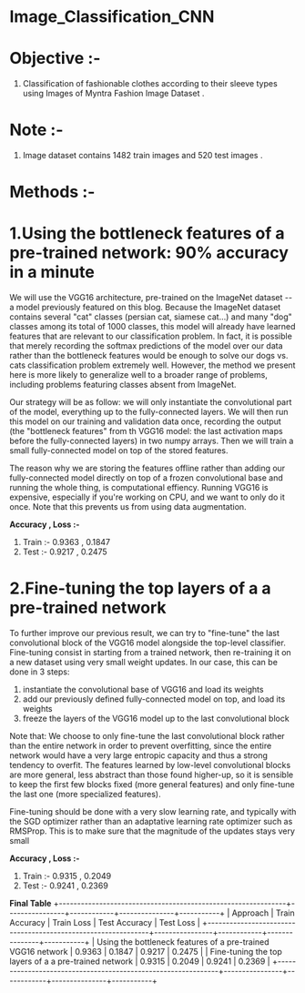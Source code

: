 # Image_Classification_CNN
# Objective :-
  1. Classification of fashionable clothes according to their sleeve types using Images of Myntra Fashion Image Dataset .
# Note :-
  1. Image dataset contains 1482 train images and 520 test images .
# Methods :-
# 1.Using the bottleneck features of a pre-trained network: 90% accuracy in a minute

We will use the VGG16 architecture, pre-trained on the ImageNet dataset --a model previously featured on this blog. Because the ImageNet dataset contains several "cat" classes (persian cat, siamese cat...) and many "dog" classes among its total of 1000 classes, this model will already have learned features that are relevant to our classification problem. In fact, it is possible that merely recording the softmax predictions of the model over our data rather than the bottleneck features would be enough to solve our dogs vs. cats classification problem extremely well. However, the method we present here is more likely to generalize well to a broader range of problems, including problems featuring classes absent from ImageNet.

Our strategy will be as follow: we will only instantiate the convolutional part of the model, everything up to the fully-connected layers. We will then run this model on our training and validation data once, recording the output (the "bottleneck features" from th VGG16 model: the last activation maps before the fully-connected layers) in two numpy arrays. Then we will train a small fully-connected model on top of the stored features.

The reason why we are storing the features offline rather than adding our fully-connected model directly on top of a frozen convolutional base and running the whole thing, is computational effiency. Running VGG16 is expensive, especially if you're working on CPU, and we want to only do it once. Note that this prevents us from using data augmentation.

**Accuracy , Loss :-**
1. Train :- 0.9363 , 0.1847
2. Test :- 0.9217 , 0.2475

# 2.Fine-tuning the top layers of a a pre-trained network

To further improve our previous result, we can try to "fine-tune" the last convolutional block of the VGG16 model alongside the top-level classifier. Fine-tuning consist in starting from a trained network, then re-training it on a new dataset using very small weight updates. In our case, this can be done in 3 steps:
1) instantiate the convolutional base of VGG16 and load its weights 
2) add our previously defined fully-connected model on top, and load its weights 
3) freeze the layers of the VGG16 model up to the last convolutional block

Note that:
We choose to only fine-tune the last convolutional block rather than the entire network in order to prevent overfitting, since the entire network would have a very large entropic capacity and thus a strong tendency to overfit. The features learned by low-level convolutional blocks are more general, less abstract than those found higher-up, so it is sensible to keep the first few blocks fixed (more general features) and only fine-tune the last one (more specialized features). 

Fine-tuning should be done with a very slow learning rate, and typically with the SGD optimizer rather than an adaptative learning rate optimizer such as RMSProp. This is to make sure that the magnitude of the updates stays very small

**Accuracy , Loss :-**
1. Train :- 0.9315 , 0.2049
2. Test :- 0.9241 , 0.2369

**Final Table**
+--------------------------------------------------------------+----------------+------------+---------------+-----------+
|                           Approach                           | Train Accuracy | Train Loss | Test Accuracy | Test Loss |
+--------------------------------------------------------------+----------------+------------+---------------+-----------+
| Using the bottleneck features of a pre-trained VGG16 network |     0.9363     |   0.1847   |     0.9217    |   0.2475  |
|    Fine-tuning the top layers of a a pre-trained network     |     0.9315     |   0.2049   |     0.9241    |   0.2369  |
+--------------------------------------------------------------+----------------+------------+---------------+-----------+
